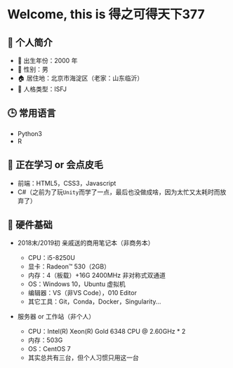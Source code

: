 # Welcome, this is 得之可得天下377

## 👋 个人简介
- 🍼 出生年份：2000 年
- 🚻 性别：男
- 🏠 居住地：北京市海淀区（老家：山东临沂）
- 🕺 人格类型：<!--原INFJ（时隔6年左右再次测试）-->ISFJ

## 🕒 常用语言
- Python3
- R

## 🌱 正在学习 or 会点皮毛
- 前端：HTML5，CSS3，Javascript
- C#（之前为了玩`Unity`而学了一点，最后也没做成啥，因为太忙又太耗时而放弃了）

## 🔧 硬件基础
- 2018末/2019初 亲戚送的商用笔记本（非商务本）
  - CPU：i5-8250U
  - 显卡：Radeon™ 530（2GB）
  - 内存：4（板载）+16G 2400MHz 非对称式双通道
  - OS：Windows 10，Ubuntu 虚拟机
  - 编辑器：VS（非VS Code），010 Editor
  - 其它工具：Git，Conda，Docker，Singularity...

- 服务器 or 工作站（非个人）
  - CPU：Intel(R) Xeon(R) Gold 6348 CPU @ 2.60GHz * 2
  - 内存：503G
  - OS：CentOS 7
  - 其实总共有三台，但个人习惯只用这一台
